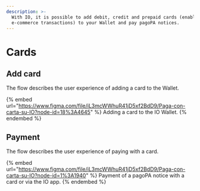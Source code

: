 ```yaml
---
description: >-
  With IO, it is possible to add debit, credit and prepaid cards (enabled for
  e-commerce transactions) to your Wallet and pay pagoPA notices.
---
```


# Cards

## Add card

The flow describes the user experience of adding a card to the Wallet.

{% embed url="https://www.figma.com/file/iL3mcWWhuR41jD5xf2BdD9/Paga-con-carta-su-IO?node-id=18%3A4645" %}
Adding a card to the IO Wallet.
{% endembed %}

## Payment

The flow describes the user experience of paying with a card.

{% embed url="https://www.figma.com/file/iL3mcWWhuR41jD5xf2BdD9/Paga-con-carta-su-IO?node-id=1%3A1940" %}
Payment of a pagoPA notice with a card or via the IO app.
{% endembed %}
